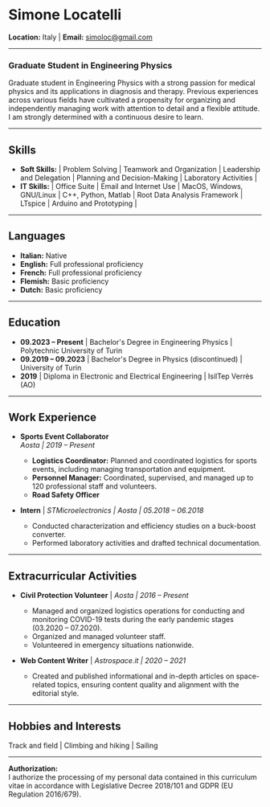 # Simone Locatelli  
**Location:** Italy | **Email:** [simoloc@gmail.com](mailto:simoloc@gmail.com)

---

### Graduate Student in Engineering Physics

Graduate student in Engineering Physics with a strong passion for medical physics and its applications in diagnosis and therapy. Previous experiences across various fields have cultivated a propensity for organizing and independently managing work with attention to detail and a flexible attitude. I am strongly determined with a continuous desire to learn.

---

## Skills

- **Soft Skills:** | Problem Solving | Teamwork and Organization | Leadership and Delegation | Planning and Decision-Making | Laboratory Activities |
- **IT Skills:** | Office Suite | Email and Internet Use | MacOS, Windows, GNU/Linux | C++, Python, Matlab | Root Data Analysis Framework | LTspice | Arduino and Prototyping |

---

## Languages

- **Italian:** Native
- **English:** Full professional proficiency
- **French:** Full professional proficiency
- **Flemish:** Basic proficiency
- **Dutch:** Basic proficiency

---

## Education

- **09.2023 – Present** | Bachelor's Degree in Engineering Physics | Polytechnic University of Turin
- **09.2019 – 09.2023** | Bachelor's Degree in Physics (discontinued) | University of Turin
- **2019** | Diploma in Electronic and Electrical Engineering | IsilTep Verrès (AO)

---

## Work Experience

- **Sports Event Collaborator**  
  *Aosta | 2019 – Present*  
  - **Logistics Coordinator:** Planned and coordinated logistics for sports events, including managing transportation and equipment.
  - **Personnel Manager:** Coordinated, supervised, and managed up to 120 professional staff and volunteers.
  - **Road Safety Officer**

- **Intern** | *STMicroelectronics | Aosta | 05.2018 – 06.2018*  
  - Conducted characterization and efficiency studies on a buck-boost converter.
  - Performed laboratory activities and drafted technical documentation.

---

## Extracurricular Activities

- **Civil Protection Volunteer** | *Aosta | 2016 – Present*  
  - Managed and organized logistics operations for conducting and monitoring COVID-19 tests during the early pandemic stages (03.2020 – 07.2020).
  - Organized and managed volunteer staff.
  - Volunteered in emergency situations nationwide.

- **Web Content Writer** | *Astrospace.it | 2020 – 2021*  
  - Created and published informational and in-depth articles on space-related topics, ensuring content quality and alignment with the editorial style.

---

## Hobbies and Interests

Track and field | Climbing and hiking | Sailing

---

**Authorization:**  
I authorize the processing of my personal data contained in this curriculum vitae in accordance with Legislative Decree 2018/101 and GDPR (EU Regulation 2016/679).

